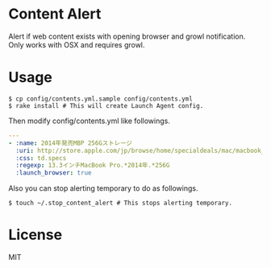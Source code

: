 # Content Alert
Alert if web content exists with opening browser and growl notification.
Only works with OSX and requires growl.

# Usage

```
$ cp config/contents.yml.sample config/contents.yml
$ rake install # This will create Launch Agent config.
```

Then modify config/contents.yml like followings.

```yaml
---
- :name: 2014年発売MBP 256Gストレージ
  :uri: http://store.apple.com/jp/browse/home/specialdeals/mac/macbook_pro/13
  :css: td.specs
  :regexp: 13.3インチMacBook Pro.*2014年.*256G
  :launch_browser: true
```

Also you can stop alerting temporary to do as followings.

```
$ touch ~/.stop_content_alert # This stops alerting temporary.
```

# License
MIT
